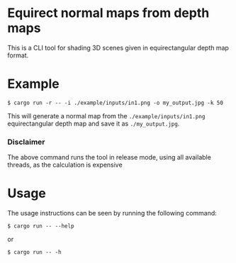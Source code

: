 # Equirect normal maps from depth maps

This is a CLI tool for shading 3D scenes given in equirectangular depth map format.
# Example

```
$ cargo run -r -- -i ./example/inputs/in1.png -o my_output.jpg -k 50
```

This will generate a normal map from the `./example/inputs/in1.png` equirectangular depth map and save it as `./my_output.jpg`.

### Disclaimer

The above command runs the tool in release mode, using all available threads, as the calculation is expensive

# Usage

The usage instructions can be seen by running the following command:

```
$ cargo run -- --help
```

or

```
$ cargo run -- -h
```
